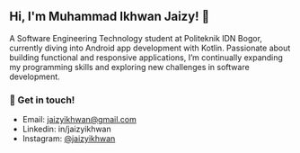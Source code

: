 ## Hi, I'm Muhammad Ikhwan Jaizy! 👋

A Software Engineering Technology student at Politeknik IDN Bogor, currently diving into Android app development with Kotlin. Passionate about building functional and responsive applications, I’m continually expanding my programming skills and exploring new challenges in software development.

 ### 💬 Get in touch!
 - Email: jaizyikhwan@gmail.com
 - Linkedin: in/jaizyikhwan
 - Instagram: [@jaizyikhwan](https://www.instagram.com/jaizyikhwan/)
